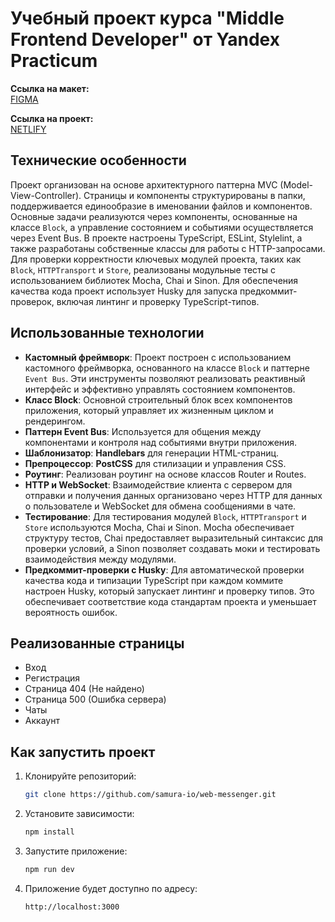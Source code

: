 # Учебный проект курса "Middle Frontend Developer" от Yandex Practicum

**Ссылка на макет:**  
[FIGMA](https://www.figma.com/design/jF5fFFzgGOxQeB4CmKWTiE/Chat_external_link?node-id=1-444&node-type=FRAME&t=Of5cXdyiNZN9ttmo-0)

**Ссылка на проект:**  
[NETLIFY](https://symphonious-cuchufli-49a666.netlify.app/)

## Технические особенности

Проект организован на основе архитектурного паттерна MVC (Model-View-Controller). Страницы и компоненты структурированы в папки, поддерживается единообразие в именовании файлов и компонентов. Основные задачи реализуются через компоненты, основанные на классе `Block`, а управление состоянием и событиями осуществляется через Event Bus. В проекте настроены TypeScript, ESLint, Stylelint, а также разработаны собственные классы для работы с HTTP-запросами.
Для проверки корректности ключевых модулей проекта, таких как `Block`, `HTTPTransport` и `Store`, реализованы модульные тесты с использованием библиотек Mocha, Chai и Sinon.
Для обеспечения качества кода проект использует Husky для запуска предкоммит-проверок, включая линтинг и проверку TypeScript-типов.

## Использованные технологии

- **Кастомный фреймворк**: Проект построен с использованием кастомного фреймворка, основанного на классе `Block` и паттерне `Event Bus`. Эти инструменты позволяют реализовать реактивный интерфейс и эффективно управлять состоянием компонентов.
- **Класс Block**: Основной строительный блок всех компонентов приложения, который управляет их жизненным циклом и рендерингом.
- **Паттерн Event Bus**: Используется для общения между компонентами и контроля над событиями внутри приложения.
- **Шаблонизатор**: **Handlebars** для генерации HTML-страниц.
- **Препроцессор**: **PostCSS** для стилизации и управления CSS.
- **Роутинг**: Реализован роутинг на основе классов Router и Routes.
- **HTTP и WebSocket**: Взаимодействие клиента с сервером для отправки и получения данных организовано через HTTP для данных о пользователе и WebSocket для обмена сообщениями в чате.
- **Тестирование**: Для тестирования модулей `Block`, `HTTPTransport` и `Store` используются Mocha, Chai и Sinon. Mocha обеспечивает структуру тестов, Chai предоставляет выразительный синтаксис для проверки условий, а Sinon позволяет создавать моки и тестировать взаимодействия между модулями.
- **Предкоммит-проверки с Husky**: Для автоматической проверки качества кода и типизации TypeScript при каждом коммите настроен Husky, который запускает линтинг и проверку типов. Это обеспечивает соответствие кода стандартам проекта и уменьшает вероятность ошибок.

## Реализованные страницы

- Вход
- Регистрация
- Страница 404 (Не найдено)
- Страница 500 (Ошибка сервера)
- Чаты
- Аккаунт

## Как запустить проект

1. Клонируйте репозиторий:
   ```bash
   git clone https://github.com/samura-io/web-messenger.git
   ```
2. Установите зависимости:
   ```bash
   npm install
   ```
3. Запустите приложение:
   ```bash
   npm run dev
   ```
4. Приложение будет доступно по адресу:
   ```
   http://localhost:3000
   ```
